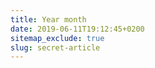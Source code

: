```yaml
---
title: Year month
date: 2019-06-11T19:12:45+0200
sitemap_exclude: true
slug: secret-article
---
```

